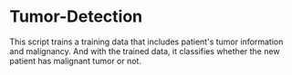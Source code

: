 # Tumor-Detection
This script trains a training data that includes patient's tumor information and malignancy. And with the trained data, it classifies whether the new patient has malignant tumor or not. 
